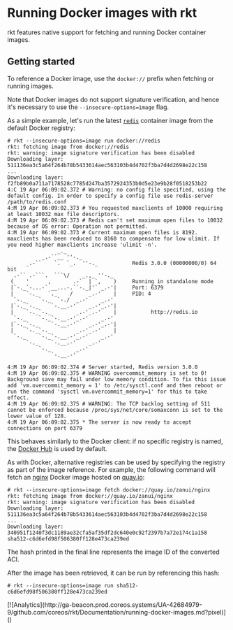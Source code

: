 # Running Docker images with rkt

rkt features native support for fetching and running Docker container images.

## Getting started

To reference a Docker image, use the `docker://` prefix when fetching or running images.

Note that Docker images do not support signature verification, and hence it's necessary to use the `--insecure-options=image` flag.

As a simple example, let's run the latest [`redis`][docker-redis] container image from the default Docker registry:

```
# rkt --insecure-options=image run docker://redis
rkt: fetching image from docker://redis
rkt: warning: image signature verification has been disabled
Downloading layer: 511136ea3c5a64f264b78b5433614aec563103b4d4702f3ba7d4d2698e22c158
...
Downloading layer: f2fb89b0a711a7178528c7785d247ba3572924353b0d5e23e9b28f0518253b22
4:C 19 Apr 06:09:02.372 # Warning: no config file specified, using the default config. In order to specify a config file use redis-server /path/to/redis.conf
4:M 19 Apr 06:09:02.373 # You requested maxclients of 10000 requiring at least 10032 max file descriptors.
4:M 19 Apr 06:09:02.373 # Redis can't set maximum open files to 10032 because of OS error: Operation not permitted.
4:M 19 Apr 06:09:02.373 # Current maximum open files is 8192. maxclients has been reduced to 8160 to compensate for low ulimit. If you need higher maxclients increase 'ulimit -n'.
                _._
           _.-``__ ''-._
      _.-``    `.  `_.  ''-._           Redis 3.0.0 (00000000/0) 64 bit
  .-`` .-```.  ```\/    _.,_ ''-._
 (    '      ,       .-`  | `,    )     Running in standalone mode
 |`-._`-...-` __...-.``-._|'` _.-'|     Port: 6379
 |    `-._   `._    /     _.-'    |     PID: 4
  `-._    `-._  `-./  _.-'    _.-'
 |`-._`-._    `-.__.-'    _.-'_.-'|
 |    `-._`-._        _.-'_.-'    |           http://redis.io
  `-._    `-._`-.__.-'_.-'    _.-'
 |`-._`-._    `-.__.-'    _.-'_.-'|
 |    `-._`-._        _.-'_.-'    |
  `-._    `-._`-.__.-'_.-'    _.-'
      `-._    `-.__.-'    _.-'
          `-._        _.-'
              `-.__.-'

4:M 19 Apr 06:09:02.374 # Server started, Redis version 3.0.0
4:M 19 Apr 06:09:02.375 # WARNING overcommit_memory is set to 0! Background save may fail under low memory condition. To fix this issue add 'vm.overcommit_memory = 1' to /etc/sysctl.conf and then reboot or run the command 'sysctl vm.overcommit_memory=1' for this to take effect.
4:M 19 Apr 06:09:02.375 # WARNING: The TCP backlog setting of 511 cannot be enforced because /proc/sys/net/core/somaxconn is set to the lower value of 128.
4:M 19 Apr 06:09:02.375 * The server is now ready to accept connections on port 6379
```

This behaves similarly to the Docker client: if no specific registry is named, the [Docker Hub][docker-hub] is used by default.

As with Docker, alternative registries can be used by specifying the registry as part of the image reference.
For example, the following command will fetch an [nginx][quay-nginx] Docker image hosted on [quay.io][quay]:

```
# rkt --insecure-options=image fetch docker://quay.io/zanui/nginx
rkt: fetching image from docker://quay.io/zanui/nginx
rkt: warning: image signature verification has been disabled
Downloading layer: 511136ea3c5a64f264b78b5433614aec563103b4d4702f3ba7d4d2698e22c158
...
Downloading layer: 340951f1240f3dc1189ae32cfa5af35df2dc640e0c92f2397b7a72e174c1a158
sha512-c6d6efd98f506380ff128e473ca239ed
```

The hash printed in the final line represents the image ID of the converted ACI.

After the image has been retrieved, it can be run by referencing this hash:

```
# rkt --insecure-options=image run sha512-c6d6efd98f506380ff128e473ca239ed
```


[docker-redis]: https://hub.docker.com/_/redis/
[docker-hub]: https://hub.docker.com
[quay]: https://quay.io/
[quay-nginx]: https://quay.io/repository/zanui/nginx

<!-- BEGIN ANALYTICS --> [![Analytics](http://ga-beacon.prod.coreos.systems/UA-42684979-9/github.com/coreos/rkt/Documentation/running-docker-images.md?pixel)]() <!-- END ANALYTICS -->
